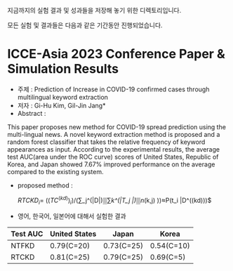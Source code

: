 지금까지의 실험 결과 및 성과들을 저장해 놓기 위한 디렉토리입니다.

모든 실험 및 결과들은 다음과 같은 기간동안 진행되었습니다.

# ICCE-Asia 2023 Conference Paper & Simulation Results
- 주제 : Prediction of Increase in COVID-19 confirmed cases through multilingual keyword extraction
- 저자 : Gi-Hu Kim, Gil-Jin Jang*
- Abstract :

This paper proposes new method for COVID-19 spread prediction using the multi-lingual news. 
A novel keyword extraction method is proposed and a random forest classifier that takes the relative frequency of keyword appearances as input. 
According to the experimental results, the average test AUC(area under the ROC curve) scores of United States, Republic of Korea, and Japan showed 7.67% improved performance on the average compared to the existing system.

- proposed method :
 
  $RTCKD_i$= $((TC^(kd))_i)$/(∑_j^(|D|)▒∑_k^(|T_j |)▒n_(k,j) ))≈P(t_i |D^((kd)))$
  
  
- 영어, 한국어, 일본어에 대해서 실험한 결과

|  Test AUC |	United States	| Japan	| Korea |
|-----------|---------------|-------|-------|
| NTFKD	| 0.79(C=20)	| 0.73(C=25)	| 0.54(C=10)|
| RTCKD	| 0.81(C=25)	| 0.79(C=25)	| 0.69(C=5)|


